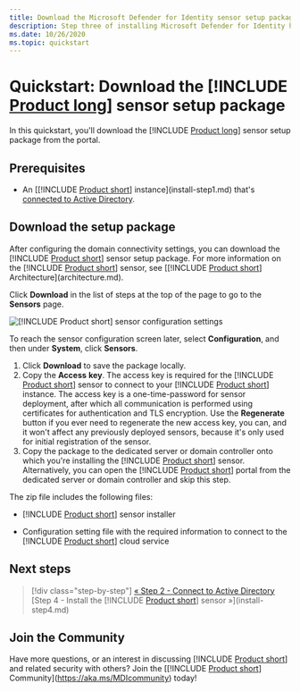 ```yaml
---
title: Download the Microsoft Defender for Identity sensor setup package quickstart
description: Step three of installing Microsoft Defender for Identity helps you download the Defender for Identity sensor setup package.
ms.date: 10/26/2020
ms.topic: quickstart
---
```


# Quickstart: Download the [!INCLUDE [Product long](includes/product-long.md)] sensor setup package

In this quickstart, you'll download the [!INCLUDE [Product long](includes/product-long.md)] sensor setup package from the portal.

## Prerequisites

- An [[!INCLUDE [Product short](includes/product-short.md)] instance](install-step1.md) that's [connected to Active Directory](install-step2.md).

## Download the setup package

After configuring the domain connectivity settings, you can download the [!INCLUDE [Product short](includes/product-short.md)] sensor setup package. For more information on the [!INCLUDE [Product short](includes/product-short.md)] sensor, see [[!INCLUDE [Product short](includes/product-short.md)] Architecture](architecture.md).

Click **Download** in the list of steps at the top of the page to go to the **Sensors** page.

![[!INCLUDE [Product short](includes/product-short.md)] sensor configuration settings](media/sensor-config.png)

To reach the sensor configuration screen later, select **Configuration**, and then under **System**, click **Sensors**.  

1. Click **Download** to save the package locally.
1. Copy the **Access** **key**. The access key is required for the [!INCLUDE [Product short](includes/product-short.md)] sensor to connect to your [!INCLUDE [Product short](includes/product-short.md)] instance. The access key is a one-time-password for sensor deployment, after which all communication is performed using certificates for authentication and TLS encryption. Use the **Regenerate** button if you ever need to regenerate the new access key, you can, and it won't affect any previously deployed sensors, because it's only used for initial registration of the sensor.
1. Copy the package to the dedicated server or domain controller onto which you're installing the [!INCLUDE [Product short](includes/product-short.md)] sensor. Alternatively, you can open the [!INCLUDE [Product short](includes/product-short.md)] portal from the dedicated server or domain controller and skip this step.

The zip file includes the following files:

- [!INCLUDE [Product short](includes/product-short.md)] sensor installer

- Configuration setting file with the required information to connect to the [!INCLUDE [Product short](includes/product-short.md)] cloud service

## Next steps

> [!div class="step-by-step"]
> [« Step 2 - Connect to Active Directory](install-step2.md)
> [Step 4 - Install the [!INCLUDE [Product short](includes/product-short.md)] sensor »](install-step4.md)

## Join the Community

Have more questions, or an interest in discussing [!INCLUDE [Product short](includes/product-short.md)] and related security with others? Join the [[!INCLUDE [Product short](includes/product-short.md)] Community](https://aka.ms/MDIcommunity) today!
